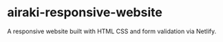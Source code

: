 # airaki-responsive-website
A responsive website built with HTML CSS and form validation via Netlify.

